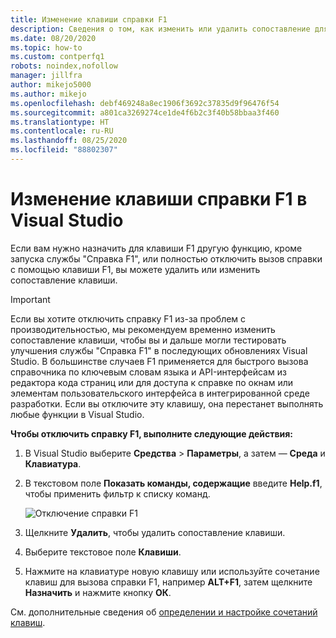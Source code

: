 ```yaml
---
title: Изменение клавиши справки F1
description: Сведения о том, как изменить или удалить сопоставление для клавиши F1
ms.date: 08/20/2020
ms.topic: how-to
ms.custom: contperfq1
robots: noindex,nofollow
manager: jillfra
author: mikejo5000
ms.author: mikejo
ms.openlocfilehash: debf469248a8ec1906f3692c37835d9f96476f54
ms.sourcegitcommit: a801ca3269274ce1de4f6b2c3f40b58bbaa3f460
ms.translationtype: HT
ms.contentlocale: ru-RU
ms.lasthandoff: 08/25/2020
ms.locfileid: "88802307"
---
```

# <a name="change-the-f1-help-key-in-visual-studio"></a>Изменение клавиши справки F1 в Visual Studio

Если вам нужно назначить для клавиши F1 другую функцию, кроме запуска службы "Справка F1", или полностью отключить вызов справки с помощью клавиши F1, вы можете удалить или изменить сопоставление клавиши.

> [!IMPORTANT]
> Если вы хотите отключить справку F1 из-за проблем с производительностью, мы рекомендуем временно изменить сопоставление клавиши, чтобы вы и дальше могли тестировать улучшения службы "Справка F1" в последующих обновлениях Visual Studio. В большинстве случаев F1 применяется для быстрого вызова справочника по ключевым словам языка и API-интерфейсам из редактора кода страниц или для доступа к справке по окнам или элементам пользовательского интерфейса в интегрированной среде разработки. Если вы отключите эту клавишу, она перестанет выполнять любые функции в Visual Studio.

**Чтобы отключить справку F1, выполните следующие действия:**

1. В Visual Studio выберите **Средства** > **Параметры**, а затем — **Среда** и **Клавиатура**.

1. В текстовом поле **Показать команды, содержащие** введите **Help.f1**, чтобы применить фильтр к списку команд.

   ![Отключение справки F1](../not-in-toc/media/disable-f1-help-key.png)

1. Щелкните **Удалить**, чтобы удалить сопоставление клавиши.

1. Выберите текстовое поле **Клавиши**.

1. Нажмите на клавиатуре новую клавишу или используйте сочетание клавиш для вызова справки F1, например **ALT+F1**, затем щелкните **Назначить** и нажмите кнопку **ОК**.

См. дополнительные сведения об [определении и настройке сочетаний клавиш](../../ide/identifying-and-customizing-keyboard-shortcuts-in-visual-studio.md).
